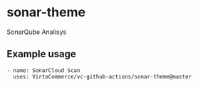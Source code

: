 # sonar-theme
SonarQube Analisys

## Example usage
```
- name: SonarCloud Scan
  uses: VirtoCommerce/vc-github-actions/sonar-theme@master
```